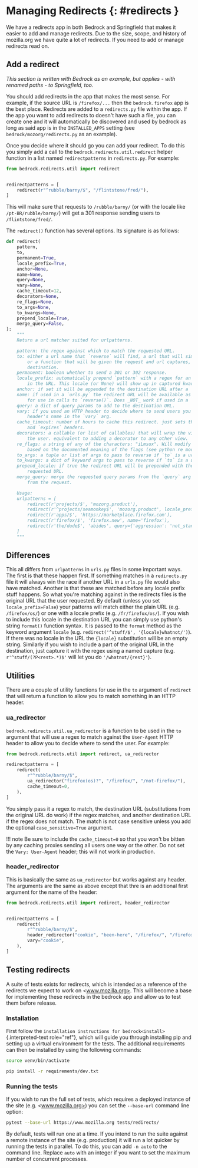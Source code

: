 # Managing Redirects {: #redirects }

We have a redirects app in both Bedrock and Springfield that makes it easier to add and manage redirects. Due to the size, scope, and history of mozilla.org we have quite a lot of redirects. If you need to add or manage redirects read on.

## Add a redirect

_This section is written with Bedrock as an example, but applies - with renamed paths - to Springfield, too._

You should add redirects in the app that makes the most sense. For example, if the source URL is `/firefox/...` then the `bedrock.firefox` app is the best place. Redirects are added to a `redirects.py` file within the app. If the app you want to add redirects to doesn't have such a file, you can create one and it will automatically be discovered and used by bedrock as long as said app is in the `INSTALLED_APPS` setting (see `bedrock/mozorg/redirects.py` as an example).

Once you decide where it should go you can add your redirect. To do this you simply add a call to the `bedrock.redirects.util.redirect` helper function in a list named `redirectpatterns` in `redirects.py`. For example:

``` python
from bedrock.redirects.util import redirect


redirectpatterns = [
    redirect(r"^rubble/barny/$", "/flintstone/fred/"),
]
```

This will make sure that requests to `/rubble/barny/` (or with the locale like `/pt-BR/rubble/barny/`) will get a 301 response sending users to `/flintstone/fred/`.

The `redirect()` function has several options. Its signature is as follows:

``` python
def redirect(
    pattern,
    to,
    permanent=True,
    locale_prefix=True,
    anchor=None,
    name=None,
    query=None,
    vary=None,
    cache_timeout=12,
    decorators=None,
    re_flags=None,
    to_args=None,
    to_kwargs=None,
    prepend_locale=True,
    merge_query=False,
):
    """
    Return a url matcher suited for urlpatterns.

    pattern: the regex against which to match the requested URL.
    to: either a url name that `reverse` will find, a url that will simply be returned,
        or a function that will be given the request and url captures, and return the
        destination.
    permanent: boolean whether to send a 301 or 302 response.
    locale_prefix: automatically prepend `pattern` with a regex for an optional locale
        in the URL. This locale (or None) will show up in captured kwargs as 'locale'.
    anchor: if set it will be appended to the destination URL after a '#'.
    name: if used in a `urls.py` the redirect URL will be available as the name
        for use in calls to `reverse()`. Does _NOT_ work if used in a `redirects.py` file.
    query: a dict of query params to add to the destination URL.
    vary: if you used an HTTP header to decide where to send users you should include that
        header's name in the `vary` arg.
    cache_timeout: number of hours to cache this redirect. just sets the proper `cache-control`
        and `expires` headers.
    decorators: a callable (or list of callables) that will wrap the view used to redirect
        the user. equivalent to adding a decorator to any other view.
    re_flags: a string of any of the characters: "iLmsux". Will modify the `pattern` regex
        based on the documented meaning of the flags (see python re module docs).
    to_args: a tuple or list of args to pass to reverse if `to` is a url name.
    to_kwargs: a dict of keyword args to pass to reverse if `to` is a url name.
    prepend_locale: if true the redirect URL will be prepended with the locale from the
        requested URL.
    merge_query: merge the requested query params from the `query` arg with any query params
        from the request.

    Usage:
    urlpatterns = [
        redirect(r'projects/$', 'mozorg.product'),
        redirect(r'^projects/seamonkey$', 'mozorg.product', locale_prefix=False),
        redirect(r'apps/$', 'https://marketplace.firefox.com'),
        redirect(r'firefox/$', 'firefox.new', name='firefox'),
        redirect(r'the/dude$', 'abides', query={'aggression': 'not_stand'}),
    ]
    """
```

## Differences

This all differs from `urlpatterns` in `urls.py` files in some important ways. The first is that these happen first. If something matches in a `redirects.py` file it will always win the race if another URL in a `urls.py` file would also have matched. Another is that these are matched before any locale prefix stuff happens. So what you're matching against in the redirects files is the original URL that the user requested. By default (unless you set `locale_prefix=False`) your patterns will match either the plain URL (e.g. `/firefox/os/`) or one with a locale prefix (e.g. `/fr/firefox/os/`). If you wish to include this locale in the destination URL you can simply use python's string `format()` function syntax. It is passed to the `format` method as the keyword argument `locale` (e.g. `redirect('^stuff/$', '{locale}whatnot/')`). If there was no locale in the URL the `{locale}` substitution will be an empty string. Similarly if you wish to include a part of the original URL in the destination, just capture it with the regex using a named capture (e.g. `r'^stuff/(?P<rest>.*)$'` will let you do `'/whatnot/{rest}'`).

## Utilities

There are a couple of utility functions for use in the `to` argument of `redirect` that will return a function to allow you to match something in an HTTP header.

### ua_redirector

`bedrock.redirects.util.ua_redirector` is a function to be used in the `to` argument that will use a regex to match against the `User-Agent` HTTP header to allow you to decide where to send the user. For example:

``` python
from bedrock.redirects.util import redirect, ua_redirector

redirectpatterns = [
    redirect(
        r"^rubble/barny/$",
        ua_redirector("firefox(os)?", "/firefox/", "/not-firefox/"),
        cache_timeout=0,
    ),
]
```

You simply pass it a regex to match, the destination URL (substitutions from the original URL do work) if the regex matches, and another destination URL if the regex does not match. The match is not case sensitive unless you add the optional `case_sensitive=True` argument.

!!! note
    Be sure to include the `cache_timeout=0` so that you won't be bitten by any caching proxies sending all users one way or the other. Do not set the `Vary: User-Agent` header; this will not work in production.

### header_redirector

This is basically the same as `ua_redirector` but works against any header. The arguments are the same as above except that thre is an additional first argument for the name of the header:

``` python
from bedrock.redirects.util import redirect, header_redirector


redirectpatterns = [
    redirect(
        r"^rubble/barny/$",
        header_redirector("cookie", "been-here", "/firefox/", "/firefox/new/"),
        vary="cookie",
    ),
]
```

## Testing redirects

A suite of tests exists for redirects, which is intended as a reference of the redirects we expect to work on <www.mozilla.org>. This will become a base for implementing these redirects in the bedrock app and allow us to test them before release.

### Installation

First follow the `installation instructions for bedrock<install>`{.interpreted-text role="ref"}, which will guide you through installing pip and setting up a virtual environment for the tests. The additional requirements can then be installed by using the following commands:

``` bash
source venv/bin/activate
```

``` bash
pip install -r requirements/dev.txt
```

### Running the tests

If you wish to run the full set of tests, which requires a deployed instance of the site (e.g. <www.mozilla.org>) you can set the `--base-url` command line option:

``` bash
pytest --base-url https://www.mozilla.org tests/redirects/
```

By default, tests will run one at a time. If you intend to run the suite against a remote instance of the site (e.g. production) it will run a lot quicker by running the tests in parallel. To do this, you can add `-n auto` to the command line. Replace `auto` with an integer if you want to set the maximum number of concurrent processes.
